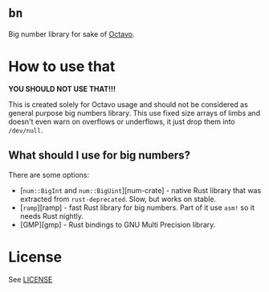 # `bn`

Big number library for sake of [Octavo](https://github.io/libOctavo/octavo).

# How to use that

**YOU SHOULD NOT USE THAT!!!**

This is created solely for Octavo usage and should not be considered as general
purpose big numbers library. This use fixed size arrays of limbs and doesn't
even warn on overflows or underflows, it just drop them into `/dev/null`.

## What should I use for big numbers?

There are some options:

- [`num::BigInt` and `num::BigUint`][num-crate] - native Rust library that was
  extracted from `rust-deprecated`. Slow, but works on stable.
- [`ramp`][ramp] - fast Rust library for big numbers. Part of it use `asm!` so
  it needs Rust nightly.
- [GMP][gmp] - Rust bindings to GNU Multi Precision library.

# License

See [LICENSE](LICENSE)

